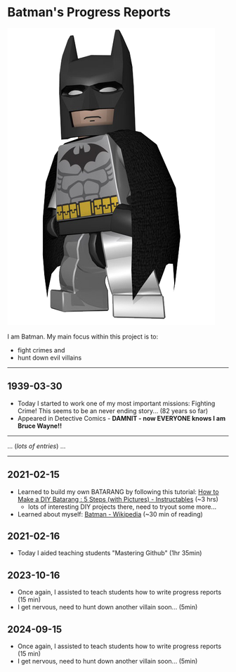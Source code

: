 # Batman's Progress Reports

![LegoBatman](../../_img/LegoBatman.png)

I am Batman. My main focus within this project is to:

- fight crimes and
- hunt down evil villains

---

## 1939-03-30

- Today I started to work one of my most important missions: Fighting Crime! This seems to be an never ending story... (82 years so far)
- Appeared in Detective Comics - **DAMNIT - now EVERYONE knows I am Bruce Wayne!!**

---

... (*lots of entries*) ...

---

## 2021-02-15

- Learned to build my own BATARANG by following this tutorial: [How to Make a DIY Batarang : 5 Steps (with Pictures) - Instructables](https://www.instructables.com/DIY-BATARANG/) (~3 hrs)
  - lots of interesting DIY projects there, need to tryout some more...
- Learned about myself: [Batman - Wikipedia](https://en.wikipedia.org/wiki/Batman) (~30 min of reading)

## 2021-02-16

- Today I aided teaching students "Mastering Github" (1hr 35min)

## 2023-10-16

- Once again, I assisted to teach students how to write progress reports (15 min)
- I get nervous, need to hunt down another villain soon... (5min)

## 2024-09-15

- Once again, I assisted to teach students how to write progress reports (15 min)
- I get nervous, need to hunt down another villain soon... (5min)
